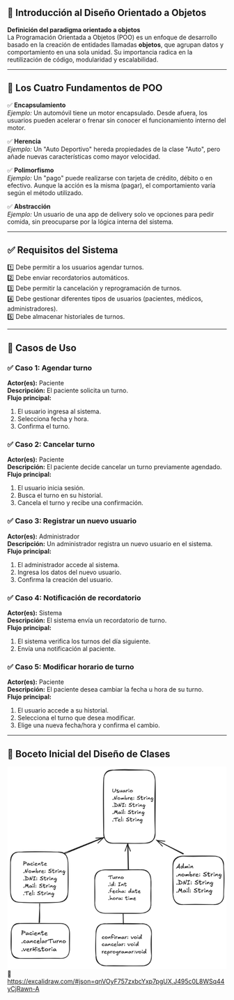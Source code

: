 ## 📌 **Introducción al Diseño Orientado a Objetos**  
 **Definición del paradigma orientado a objetos**  
La Programación Orientada a Objetos (POO) es un enfoque de desarrollo basado en la creación de entidades llamadas **objetos**, que agrupan datos y comportamiento en una sola unidad. Su importancia radica en la reutilización de código, modularidad y escalabilidad.

---

## 📌 **Los Cuatro Fundamentos de POO**  

✅ **Encapsulamiento**  
 *Ejemplo:* Un automóvil tiene un motor encapsulado. Desde afuera, los usuarios pueden acelerar o frenar sin conocer el funcionamiento interno del motor.  

✅ **Herencia**  
 *Ejemplo:* Un "Auto Deportivo" hereda propiedades de la clase "Auto", pero añade nuevas características como mayor velocidad.  

✅ **Polimorfismo**  
 *Ejemplo:* Un "pago" puede realizarse con tarjeta de crédito, débito o en efectivo. Aunque la acción es la misma (pagar), el comportamiento varía según el método utilizado.  

✅ **Abstracción**  
 *Ejemplo:* Un usuario de una app de delivery solo ve opciones para pedir comida, sin preocuparse por la lógica interna del sistema.  

---

## ✅ **Requisitos del Sistema**  
1️⃣ Debe permitir a los usuarios agendar turnos.  
2️⃣ Debe enviar recordatorios automáticos.  
3️⃣ Debe permitir la cancelación y reprogramación de turnos.  
4️⃣ Debe gestionar diferentes tipos de usuarios (pacientes, médicos, administradores).  
5️⃣ Debe almacenar historiales de turnos.  

---

## 📌 **Casos de Uso**  

### ✅ **Caso 1: Agendar turno**  
**Actor(es):** Paciente  
**Descripción:** El paciente solicita un turno.  
**Flujo principal:**  
1. El usuario ingresa al sistema.  
2. Selecciona fecha y hora.  
3. Confirma el turno.  

### ✅ **Caso 2: Cancelar turno**  
**Actor(es):** Paciente  
**Descripción:** El paciente decide cancelar un turno previamente agendado.  
**Flujo principal:**  
1. El usuario inicia sesión.  
2. Busca el turno en su historial.  
3. Cancela el turno y recibe una confirmación.  

### ✅ **Caso 3: Registrar un nuevo usuario**  
**Actor(es):** Administrador  
**Descripción:** Un administrador registra un nuevo usuario en el sistema.  
**Flujo principal:**  
1. El administrador accede al sistema.  
2. Ingresa los datos del nuevo usuario.  
3. Confirma la creación del usuario.  

### ✅ **Caso 4: Notificación de recordatorio**  
**Actor(es):** Sistema  
**Descripción:** El sistema envía un recordatorio de turno.  
**Flujo principal:**  
1. El sistema verifica los turnos del día siguiente.  
2. Envía una notificación al paciente.  

### ✅ **Caso 5: Modificar horario de turno**  
**Actor(es):** Paciente  
**Descripción:** El paciente desea cambiar la fecha u hora de su turno.  
**Flujo principal:**  
1. El usuario accede a su historial.  
2. Selecciona el turno que desea modificar.  
3. Elige una nueva fecha/hora y confirma el cambio.  

---

## 📌 **Boceto Inicial del Diseño de Clases**  

![](EXC.png)
🔗 https://excalidraw.com/#json=qnVOyF757zxbcYxp7pgUX,J495c0L8WSq44yCjRawn-A
